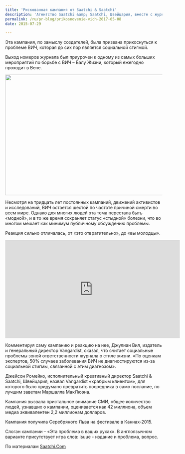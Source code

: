 ```yaml
---
title: 'Рискованная кампания от Saatchi & Saatchi'
description: 'Агентство Saatchi &amp; Saatchi, Швейцария, вместе с журналом  Vangardist (ведущий ежемесячный журнал для мужчин), провели рискованную кампанию: напечатали 3000 экземпляров журнала, используя чернила, смешанные с кровью людей зараженных ВИЧ. При разработке чернил использовалась специальная технология, полностью исключающая риск заражения, - взять его в руки так же безопасно, как пожать руку человеку, зараженному ВИЧ. Журналы были завернуты в пластиковую обертку, так что читатель должен был сам принять решение, прикоснуться ему к этим буквам и изображениям, или нет.'
permalink: /ru/pr-blog/prikosnovenie-vich-2017-05-08
date: 2015-07-29

---
```


Эта кампания, по замыслу создателей, была призвана прикоснуться к проблеме ВИЧ, которая до сих пор является социальной стигмой.

Выход номеров журнала был приурочен к одному из самых больших мероприятий по борьбе с ВИЧ – Балу Жизни, который ежегодно проходит в Вене.

<img src="{{ site.assets }}/upload/Life_Ball_2013_-_magenta_carpet_Celestial_Tableau_by_Darrell_Thorne_and_The_Gods_04.jpg" alt="" class="post__img" width="580" height="387">

Несмотря на тридцать лет постоянных кампаний, движений активистов и исследований, ВИЧ остается шестой по частоте причиной смерти во всем мире. Однако для многих людей эта тема перестала быть «модной», и  в то же время сохраняет статус «стыдной» болезни, что во многом мешает как минимум публичному обсуждению проблемы.

Реакция сильно отличалась, от «это отвратительно», до «вы молодцы».

<iframe width="560" height="315" src="https://www.youtube.com/embed/rr4mMOkjpeY" frameborder="0" allowfullscreen></iframe>

Комментируя саму кампанию и реакцию на нее, Джулиан Вил, издатель и генеральный директор Vangardist, сказал, что считает социальные проблемы зоной ответственности журнала о стиле  жизни. «По оценкам экспертов, 50% случаев заболевания ВИЧ не диагностируются из-за социальной стигмы, связанной с этим диагнозом».

Джейсон Ромейко, исполнительный креативный директор Saatchi & Saatchi, Швейцария, назвал Vangardist «храбрым клиентом», для которого было придумано превратить посредника в само послание, по лучшим заветам Маршалла МакЛюэна.

Кампания вызвала пристальное внимание СМИ, общее количество людей, узнавших о кампании, оценивается как 42 миллиона, объем медиа эквивалентен 2,2 миллионам долларов.

Кампания получила Серебряного Льва на фестивале в Каннах-2015.

Слоган кампании – «Эта проблема в ваших руках». В англоязычном варианте присутствует игра слов: isuue  - издание и проблема, вопрос.

По материалам <a href="http://saatchi.com/en-us/news/vangardist-magazine-confronts-hiv-head-on-with-blood-infused-ink/">Saatchi.Com</a>

